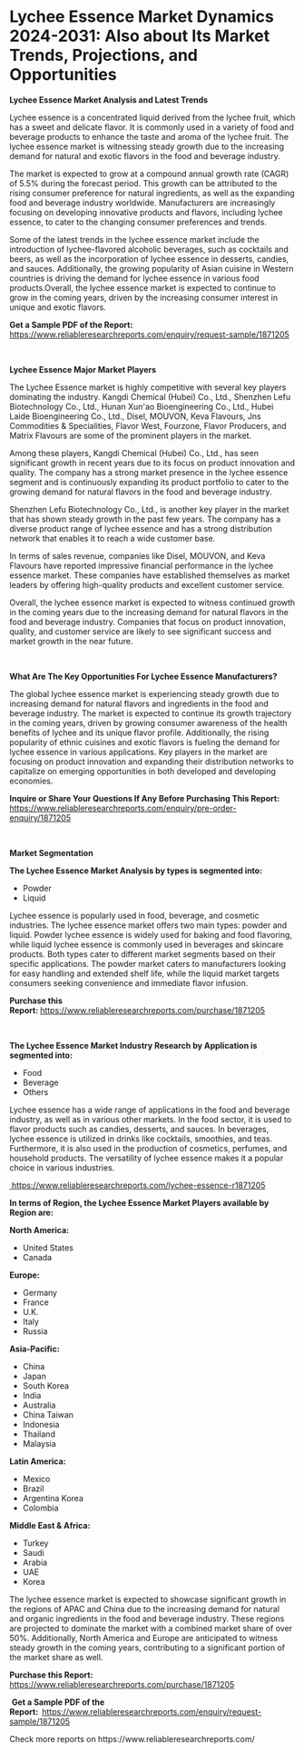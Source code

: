 <p><h1>Lychee Essence Market Dynamics 2024-2031: Also about Its Market Trends, Projections, and Opportunities</h1></p><p><strong>Lychee Essence Market Analysis and Latest Trends</strong></p>
<p><p>Lychee essence is a concentrated liquid derived from the lychee fruit, which has a sweet and delicate flavor. It is commonly used in a variety of food and beverage products to enhance the taste and aroma of the lychee fruit. The lychee essence market is witnessing steady growth due to the increasing demand for natural and exotic flavors in the food and beverage industry.</p><p>The market is expected to grow at a compound annual growth rate (CAGR) of 5.5% during the forecast period. This growth can be attributed to the rising consumer preference for natural ingredients, as well as the expanding food and beverage industry worldwide. Manufacturers are increasingly focusing on developing innovative products and flavors, including lychee essence, to cater to the changing consumer preferences and trends.</p><p>Some of the latest trends in the lychee essence market include the introduction of lychee-flavored alcoholic beverages, such as cocktails and beers, as well as the incorporation of lychee essence in desserts, candies, and sauces. Additionally, the growing popularity of Asian cuisine in Western countries is driving the demand for lychee essence in various food products.Overall, the lychee essence market is expected to continue to grow in the coming years, driven by the increasing consumer interest in unique and exotic flavors.</p></p>
<p><strong>Get a Sample PDF of the Report:&nbsp;</strong> <a href="https://www.reliableresearchreports.com/enquiry/request-sample/1871205">https://www.reliableresearchreports.com/enquiry/request-sample/1871205</a></p>
<p>&nbsp;</p>
<p><strong>Lychee Essence Major Market Players</strong></p>
<p><p>The Lychee Essence market is highly competitive with several key players dominating the industry. Kangdi Chemical (Hubei) Co., Ltd., Shenzhen Lefu Biotechnology Co., Ltd., Hunan Xun'ao Bioengineering Co., Ltd., Hubei Laide Bioengineering Co., Ltd., Disel, MOUVON, Keva Flavours, Jns Commodities & Specialities, Flavor West, Fourzone, Flavor Producers, and Matrix Flavours are some of the prominent players in the market.</p><p>Among these players, Kangdi Chemical (Hubei) Co., Ltd., has seen significant growth in recent years due to its focus on product innovation and quality. The company has a strong market presence in the lychee essence segment and is continuously expanding its product portfolio to cater to the growing demand for natural flavors in the food and beverage industry.</p><p>Shenzhen Lefu Biotechnology Co., Ltd., is another key player in the market that has shown steady growth in the past few years. The company has a diverse product range of lychee essence and has a strong distribution network that enables it to reach a wide customer base.</p><p>In terms of sales revenue, companies like Disel, MOUVON, and Keva Flavours have reported impressive financial performance in the lychee essence market. These companies have established themselves as market leaders by offering high-quality products and excellent customer service.</p><p>Overall, the lychee essence market is expected to witness continued growth in the coming years due to the increasing demand for natural flavors in the food and beverage industry. Companies that focus on product innovation, quality, and customer service are likely to see significant success and market growth in the near future.</p></p>
<p>&nbsp;</p>
<p><strong>What Are The Key Opportunities For Lychee Essence Manufacturers?</strong></p>
<p><p>The global lychee essence market is experiencing steady growth due to increasing demand for natural flavors and ingredients in the food and beverage industry. The market is expected to continue its growth trajectory in the coming years, driven by growing consumer awareness of the health benefits of lychee and its unique flavor profile. Additionally, the rising popularity of ethnic cuisines and exotic flavors is fueling the demand for lychee essence in various applications. Key players in the market are focusing on product innovation and expanding their distribution networks to capitalize on emerging opportunities in both developed and developing economies.</p></p>
<p><strong>Inquire or Share Your Questions If Any Before Purchasing This Report:</strong> <a href="https://www.reliableresearchreports.com/enquiry/pre-order-enquiry/1871205">https://www.reliableresearchreports.com/enquiry/pre-order-enquiry/1871205</a></p>
<p>&nbsp;</p>
<p><strong>Market Segmentation</strong></p>
<p><strong>The Lychee Essence Market Analysis by types is segmented into:</strong></p>
<p><ul><li>Powder</li><li>Liquid</li></ul></p>
<p><p>Lychee essence is popularly used in food, beverage, and cosmetic industries. The lychee essence market offers two main types: powder and liquid. Powder lychee essence is widely used for baking and food flavoring, while liquid lychee essence is commonly used in beverages and skincare products. Both types cater to different market segments based on their specific applications. The powder market caters to manufacturers looking for easy handling and extended shelf life, while the liquid market targets consumers seeking convenience and immediate flavor infusion.</p></p>
<p><strong>Purchase this Report:&nbsp;</strong><a href="https://www.reliableresearchreports.com/purchase/1871205">https://www.reliableresearchreports.com/purchase/1871205</a></p>
<p>&nbsp;</p>
<p><strong>The Lychee Essence Market Industry Research by Application is segmented into:</strong></p>
<p><ul><li>Food</li><li>Beverage</li><li>Others</li></ul></p>
<p><p>Lychee essence has a wide range of applications in the food and beverage industry, as well as in various other markets. In the food sector, it is used to flavor products such as candies, desserts, and sauces. In beverages, lychee essence is utilized in drinks like cocktails, smoothies, and teas. Furthermore, it is also used in the production of cosmetics, perfumes, and household products. The versatility of lychee essence makes it a popular choice in various industries.</p></p>
<p><a href="https://www.reliableresearchreports.com/lychee-essence-r1871205">&nbsp;https://www.reliableresearchreports.com/lychee-essence-r1871205</a></p>
<p><strong>In terms of Region, the Lychee Essence Market Players available by Region are:</strong></p>
<p>
    <p> <strong> North America: </strong>
        <ul>
            <li>United States</li>
            <li>Canada</li>
        </ul>
        </p> 
    <p> <strong> Europe: </strong>
        <ul>
            <li>Germany</li>
            <li>France</li>
            <li>U.K.</li>
            <li>Italy</li>
            <li>Russia</li>
        </ul>
        </p> 
    <p> <strong> Asia-Pacific: </strong>
        <ul>
            <li>China</li>
            <li>Japan</li>
            <li>South Korea</li>
            <li>India</li>
            <li>Australia</li>
            <li>China Taiwan</li>
            <li>Indonesia</li>
            <li>Thailand</li>
            <li>Malaysia</li>
        </ul>
        </p> 
    <p> <strong> Latin America: </strong>
        <ul>
            <li>Mexico</li>
            <li>Brazil</li>
            <li>Argentina Korea</li>
            <li>Colombia</li>
        </ul>
        </p> 
    <p> <strong> Middle East & Africa: </strong>
        <ul>
            <li>Turkey</li>
            <li>Saudi</li>
            <li>Arabia</li>
            <li>UAE</li>
            <li>Korea</li>
        </ul>
    </p>
    </p>
<p><p>The lychee essence market is expected to showcase significant growth in the regions of APAC and China due to the increasing demand for natural and organic ingredients in the food and beverage industry. These regions are projected to dominate the market with a combined market share of over 50%. Additionally, North America and Europe are anticipated to witness steady growth in the coming years, contributing to a significant portion of the market share as well.</p></p>
<p><strong>Purchase this Report: </strong><a href="https://www.reliableresearchreports.com/purchase/1871205">https://www.reliableresearchreports.com/purchase/1871205</a></p>
<p>&nbsp;<strong>Get a Sample PDF of the Report:&nbsp;&nbsp;</strong><a href="https://www.reliableresearchreports.com/enquiry/request-sample/1871205">https://www.reliableresearchreports.com/enquiry/request-sample/1871205</a></p>
<p><strong></strong></p>
<p>Check more reports on https://www.reliableresearchreports.com/</p>